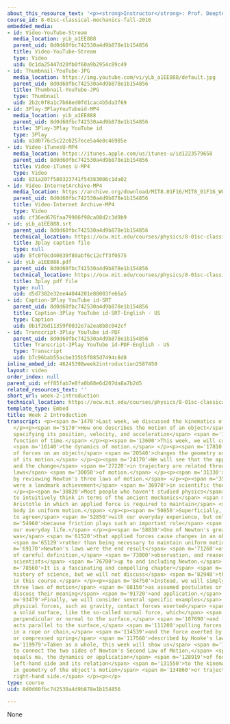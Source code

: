 ```yaml
---
about_this_resource_text: '<p><strong>Instructor</strong>: Prof. Deepto Chakrabarty</p>'
course_id: 8-01sc-classical-mechanics-fall-2016
embedded_media:
- id: Video-YouTube-Stream
  media_location: yLb_a1EE888
  parent_uid: 8d0d60fbc742530a4d9b878e1b154856
  title: Video-YouTube-Stream
  type: Video
  uid: 0c1da25447d20fb0f60a9b2954c89c49
- id: Thumbnail-YouTube-JPG
  media_location: https://img.youtube.com/vi/yLb_a1EE888/default.jpg
  parent_uid: 8d0d60fbc742530a4d9b878e1b154856
  title: Thumbnail-YouTube-JPG
  type: Thumbnail
  uid: 2b2c0f8a1c7b68ed0fd1cac4b5da3f69
- id: 3Play-3PlayYouTubeid-MP4
  media_location: yLb_a1EE888
  parent_uid: 8d0d60fbc742530a4d9b878e1b154856
  title: 3Play-3Play YouTube id
  type: 3Play
  uid: a3d0776c5c22c0257ece5a4e0c46985e
- id: Video-iTunesU-MP4
  media_location: https://itunes.apple.com/us/itunes-u/id1223579658
  parent_uid: 8d0d60fbc742530a4d9b878e1b154856
  title: Video-iTunes U-MP4
  type: Video
  uid: 831a207f580323741f54383006c1da02
- id: Video-InternetArchive-MP4
  media_location: https://archive.org/download/MIT8.01F16/MIT8_01F16_W02Intro_360p.mp4
  parent_uid: 8d0d60fbc742530a4d9b878e1b154856
  title: Video-Internet Archive-MP4
  type: Video
  uid: cf36ed676faa79906f98ca08d2c3d9b9
- id: yLb_a1EE888.srt
  parent_uid: 8d0d60fbc742530a4d9b878e1b154856
  technical_location: https://ocw.mit.edu/courses/physics/8-01sc-classical-mechanics-fall-2016/week-2-newtons-laws/week-2-introduction/week-2-introduction/yLb_a1EE888.srt
  title: 3play caption file
  type: null
  uid: 8fc0f0cd40839f80abf6c12cff3f0575
- id: yLb_a1EE888.pdf
  parent_uid: 8d0d60fbc742530a4d9b878e1b154856
  technical_location: https://ocw.mit.edu/courses/physics/8-01sc-classical-mechanics-fall-2016/week-2-newtons-laws/week-2-introduction/week-2-introduction/yLb_a1EE888.pdf
  title: 3play pdf file
  type: null
  uid: d5d7382e32ee44044201e88003fe66a5
- id: Caption-3Play YouTube id-SRT
  parent_uid: 8d0d60fbc742530a4d9b878e1b154856
  title: Caption-3Play YouTube id-SRT-English - US
  type: Caption
  uid: 0b1f26d11359f0032e7a2ea8b8c042cf
- id: Transcript-3Play YouTube id-PDF
  parent_uid: 8d0d60fbc742530a4d9b878e1b154856
  title: Transcript-3Play YouTube id-PDF-English - US
  type: Transcript
  uid: b7c96bab55acbe335b5f085d7494c8d8
inline_embed_id: 46245398week2introduction2587450
layout: video
order_index: null
parent_uid: eff85fab7e8fa0b88e6d207da8a7b2d5
related_resources_text: ''
short_url: week-2-introduction
technical_location: https://ocw.mit.edu/courses/physics/8-01sc-classical-mechanics-fall-2016/week-2-newtons-laws/week-2-introduction/week-2-introduction
template_type: Embed
title: Week 2 Introduction
transcript: <p><span m='1470'>Last week, we discussed the kinematics of motion.</span>
  </p><p><span m='5170'>How one describes the motion of an object</span> <span m='7470'>by
  specifying its position, velocity, and acceleration</span> <span m='11500'>as a
  function of time.</span> </p><p><span m='13600'>This week, we will continue by discussing</span>
  <span m='16140'>the dynamics of motion.</span> </p><p><span m='17810'>How the application
  of forces on an object</span> <span m='20540'>changes the geometry or trajectory
  of its motion.</span> </p><p><span m='24170'>We will see that the applied forces
  and the change</span> <span m='27220'>in trajectory are related through Newton's
  laws</span> <span m='30050'>of motion.</span> </p><p><span m='31330'>We will begin
  by reviewing Newton's three laws of motion.</span> </p><p><span m='35110'>These
  were a landmark achievement</span> <span m='36970'>in scientific thought.</span>
  </p><p><span m='38820'>Most people who haven't studied physics</span> <span m='41180'>tend
  to intuitively think in terms of the ancient mechanics</span> <span m='44180'>of
  Aristotle in which an applied force is required to maintain</span> <span m='48460'>a
  body in uniform motion.</span> </p><p><span m='50850'>Superficially, this seems
  to agree</span> <span m='52850'>with our everyday experience, but only</span> <span
  m='54960'>because friction plays such an important role</span> <span m='57280'>in
  our everyday life.</span> </p><p><span m='58830'>One of Newton's great insights
  was</span> <span m='61520'>that applied forces cause changes in an object's motion,</span>
  <span m='65129'>rather than being necessary to maintain uniform motion.</span> </p><p><span
  m='69170'>Newton's laws were the end result</span> <span m='71260'>of a great deal
  of careful definition,</span> <span m='73800'>observation, and reasoning by many
  scientists</span> <span m='76700'>up to and including Newton.</span> </p><p><span
  m='78560'>It is a fascinating and compelling chapter</span> <span m='80680'>in the
  history of science, but we will not discuss</span> <span m='82940'>that history
  in this course.</span> </p><p><span m='84750'>Instead, we will simply state Newton's
  three laws of motion</span> <span m='88150'>as assumed postulates or axioms and
  discuss their meaning</span> <span m='91720'>and application.</span> </p><p><span
  m='93479'>Finally, we will consider several specific examples</span> <span m='96729'>of
  physical forces, such as gravity, contact forces exerted</span> <span m='101450'>by
  a solid surface, like the so-called normal force, which</span> <span m='104710'>acts
  perpendicular or normal to the surface,</span> <span m='107690'>and friction, which
  acts parallel to the surface,</span> <span m='111200'>pulling forces like tension
  in a rope or chain,</span> <span m='114539'>and the force exerted by a stretched
  or compressed spring</span> <span m='117560'>described by Hooke's law.</span> </p><p><span
  m='119979'>Taken as a whole, this week will show us</span> <span m='122490'>how
  to connect the two sides of Newton's Second Law of Motion,</span> <span m='125870'>f
  equals ma, the dynamics or application</span> <span m='128919'>of forces on the
  left-hand side and its relation</span> <span m='131550'>to the kinematics, the change
  in geometry of the object's motion</span> <span m='134860'>or trajectory, on the
  right-hand side.</span> </p><p></p>
type: course
uid: 8d0d60fbc742530a4d9b878e1b154856

---
```

None